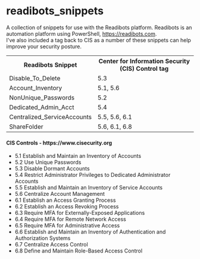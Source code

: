 # readibots_snippets
A collection of snippets for use with the Readibots platform. Readibots is an automation platform using PowerShell, https://readibots.com. </br>
I've also included a tag back to CIS as a number of these snippets can help improve your security posture.
<table>
  <tr>
    <th>Readibots Snippet</th>
    <th>Center for Information Security (CIS) Control tag</th>
  </tr>
  <tr>
    <td>Disable_To_Delete</td>
    <td>5.3</td>
  </tr>
  <tr>
    <td>Account_Inventory</td>
    <td>5.1, 5.6</td>
  </tr>
  <tr>
    <td>NonUnique_Passwords</td>
    <td>5.2</td>
  </tr>
  <tr>
    <td>Dedicated_Admin_Acct</td>
    <td>5.4</td>
  </tr>
  <tr>
    <td>Centralized_ServiceAccounts</td>
    <td>5.5, 5.6, 6.1</td>
  </tr>
  <tr>
    <td>ShareFolder</td>
    <td>5.6, 6.1, 6.8</td>
  </tr>
</table>
<h4>CIS Controls - https://www.cisecurity.org</h4>
<ul>
  <li>5.1 Establish and Maintain an Inventory of Accounts</li>
  <li>5.2 Use Unique Passwords</li>
  <li>5.3 Disable Dormant Accounts</li>
  <li>5.4 Restrict Administrator Privileges to Dedicated Administrator Accounts</li>
  <li>5.5 Establish and Maintain an Inventory of Service Accounts</li>
  <li>5.6 Centralize Account Management</li>
  <li>6.1 Establish an Access Granting Process</li>
  <li>6.2 Establish an Access Revoking Process</li>
  <li>6.3 Require MFA for Externally-Exposed Applications</li>
  <li>6.4 Require MFA for Remote Network Access</li>
  <li>6.5 Require MFA for Administrative Access</li>
  <li>6.6 Establish and Maintain an Inventory of Authentication and Authorization Systems</li>
  <li>6.7 Centralize Access Control</li>
  <li>6.8 Define and Maintain Role-Based Access Control</li>
</ul>
